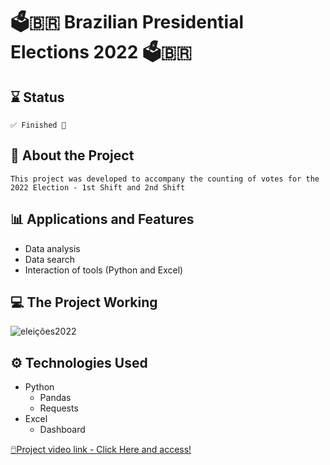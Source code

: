 #  🗳️🇧🇷 Brazilian Presidential Elections 2022 🗳️🇧🇷
## ⌛ Status
    ✅ Finished 🎉
## 📄 About the Project
    This project was developed to accompany the counting of votes for the 2022 Election - 1st Shift and 2nd Shift 
## 📊 Applications and Features
- Data analysis
- Data search
- Interaction of tools (Python and Excel)
## 💻 The Project Working
![eleições2022](https://user-images.githubusercontent.com/91624923/193481962-382119db-d9da-4d8e-b12d-86d8892625b8.png)

## ⚙ Technologies Used
- Python
  - Pandas
  - Requests
- Excel
  - Dashboard

<a href="https://www.linkedin.com/posts/luis-fernando-m-bezerra-37b175b0_eleiaexaeto2022-election2022-python-activity-6982486113776996352-ul-5?utm_source=share&utm_medium=member_desktop">🖱️Project video link - Click Here and access!</a>

